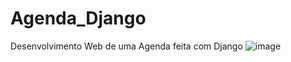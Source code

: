 # Agenda_Django
Desenvolvimento Web de uma Agenda feita com Django
![image](https://user-images.githubusercontent.com/50914198/139253660-5484c912-f030-4f08-8754-20048d54a624.png)

